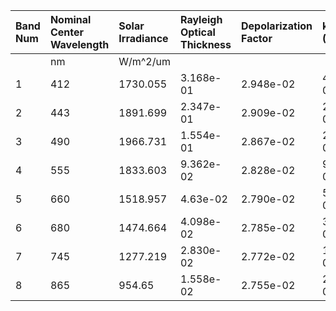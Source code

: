 | Band Num   | Nominal Center Wavelength   | Solar Irradiance   | Rayleigh Optical Thickness   | Depolarization Factor   | k_oz (Ozone)   | k_no2 (NO2)   |
|:-----------|:----------------------------|:-------------------|:-----------------------------|:------------------------|:---------------|:--------------|
|            | nm                          | W/m^2/um           |                              |                         |                |               |
| 1          | 412                         | 1730.055           | 3.168e-01                    | 2.948e-02               | 4.73e-04       | 6.e-19        |
| 2          | 443                         | 1891.699           | 2.347e-01                    | 2.909e-02               | 2.998e-03      | 5.019e-19     |
| 3          | 490                         | 1966.731           | 1.554e-01                    | 2.867e-02               | 2.203e-02      | 2.804e-19     |
| 4          | 555                         | 1833.603           | 9.362e-02                    | 2.828e-02               | 9.719e-02      | 8.964e-20     |
| 5          | 660                         | 1518.957           | 4.63e-02                     | 2.790e-02               | 5.520e-02      | 8.103e-21     |
| 6          | 680                         | 1474.664           | 4.098e-02                    | 2.785e-02               | 3.615e-02      | 7.334e-21     |
| 7          | 745                         | 1277.219           | 2.830e-02                    | 2.772e-02               | 1.066e-02      | 1.635e-21     |
| 8          | 865                         | 954.65             | 1.558e-02                    | 2.755e-02               | 2.198e-03      | 1.008e-22     |